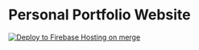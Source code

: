 # Personal Portfolio Website

[![Deploy to Firebase Hosting on merge](https://github.com/Shoyayeb/portfolio/actions/workflows/firebase-hosting-merge.yml/badge.svg)](https://github.com/Shoyayeb/portfolio/actions/workflows/firebase-hosting-merge.yml)
